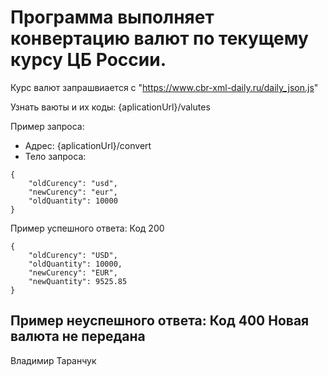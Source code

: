 # Программа выполняет  конвертацию валют по текущему курсу ЦБ России.

Курс валют запрашвиается с  "https://www.cbr-xml-daily.ru/daily_json.js"

Узнать ваюты и их коды: {aplicationUrl}/valutes

Пример запроса:
* Адрес:  {aplicationUrl}/convert
* Тело запроса:
```
{
    "oldCurency": "usd",
    "newCurency": "eur",
    "oldQuantity": 10000
}
```
Пример успешного ответа:
Код 200
```
{
    "oldCurency": "USD",
    "oldQuantity": 10000,
    "newCurency": "EUR",
    "newQuantity": 9525.85
}
```
Пример неуспешного ответа:
Код 400
Новая валюта не передана
---
Владимир Таранчук